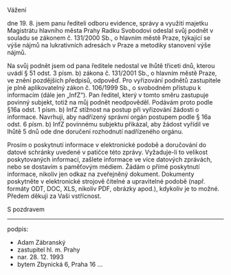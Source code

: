 ﻿---
prijemce: 
  role:     Povinný subjekt
  nazev:    Hlavní město Praha
  ulice:    Mariánské náměstí 2/2
  PSC:      11001
  mesto:    Praha 1
  DS:       48ia97h
styl:       pirati-klub
vase:
  znacka:   
  den:
nase:
  znacka:   ZK Pha 111/2015
  misto:    Praha
vec:        Stížnost zastupitele hl. m. Prahy na vyřizování podnětu
vyrizuje:   
  jmeno:    Adam Zábranský
  telefon:  +420 721 006 868
  ds:       xwfwgha
  mail:     adam.zabransky@praha.eu
---

Vážení

dne 19. 8. jsem panu řediteli odboru evidence, správy a využití majetku Magistrátu hlavního města Prahy Radku Svobodovi odeslal svůj podnět v souladu se zákonem č. 131/2000 Sb., o hlavním městě Praze, týkající se výše nájmů na lukrativních adresách v Praze a metodiky stanovení výše nájmů. 

Na svůj podnět jsem od pana ředitele nedostal ve lhůtě třiceti dnů, kterou uvádí § 51 odst. 3 písm. b) zákona č. 131/2001 Sb., o hlavním městě Praze, ve znění pozdějších předpisů, odpověď. Pro vyřizování podnětů zastupitele je plně aplikovatelný zákon č. 106/1999 Sb., o svobodném přístupu k informacím (dále jen „InfZ“). Pan ředitel, který v tomto směru zastupuje povinný subjekt, totiž na můj podnět neodpověděl. Podávám proto podle §16a odst. 1 písm. b) InfZ stížnost na postup při vyřizování žádosti o informace. Navrhuji, aby nadřízený správní orgán postupem podle § 16a odst. 6 písm. b) InfZ povinnému subjektu přikázal, aby žádost vyřídil ve lhůtě 5 dnů ode dne doručení rozhodnutí nadřízeného orgánu.

Prosím o poskytnutí informace v elektronické podobě a doručování do datové schránky uvedené v patičce této zprávy. Vyžaduje-li to velikost poskytovaných informací, zašlete informace ve více datových zprávách, nebo se dostavím s paměťovým médiem. Žádám o přímé poskytnutí informace, nikoliv jen odkaz na zveřejněný dokument. Dokumenty poskytněte v elektronické strojově čitelné a upravitelné podobě (např. formáty ODT, DOC, XLS, nikoliv PDF, obrázky apod.), kdykoliv je to možné. Předem děkuji za Vaši vstřícnost. 

S pozdravem

---
podpis: 
  - Adam Zábranský
  - zastupitel hl. m. Prahy
  - nar. 28. 12. 1993
  - bytem Zbynická 6, Praha 16
...
